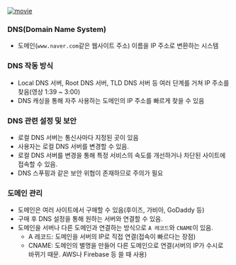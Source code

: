 <p><a href="https://www.youtube.com/watch?v=6fc9NAQkcv0&amp;ab_channel=%EC%96%84%ED%8C%8D%ED%95%9C%EC%BD%94%EB%94%A9%EC%82%AC%EC%A0%84"><img alt="movie" src="https://img.youtube.com/vi/6fc9NAQkcv0/sddefault.jpg" /></a></p>
<h3 id="dnsdomain-name-system">DNS(Domain Name System)</h3>
<ul>
<li>도메인(<code>www.naver.com</code>같은 웹사이트 주소) 이름을 IP 주소로 변환하는 시스템</li>
</ul>
<h3 id="dns-작동-방식">DNS 작동 방식</h3>
<ul>
<li>Local DNS 서버, Root DNS 서버, TLD DNS 서버 등 여러 단계를 거쳐 IP 주소를 찾음(영상 1:39 ~ 3:00)</li>
<li>DNS 캐싱을 통해 자주 사용하는 도메인의 IP 주소를 빠르게 찾을 수 있음</li>
</ul>
<h3 id="dns-관련-설정-및-보안">DNS 관련 설정 및 보안</h3>
<ul>
<li>로컬 DNS 서버는 통신사마다 지정된 곳이 있음 </li>
<li>사용자는 로컬 DNS 서버를 변경할 수 있음. </li>
<li>로컬 DNS 서버를 변경을 통해 특정 서비스의 속도를 개선하거나 차단된 사이트에 접속할 수 있음.</li>
<li>DNS 스푸핑과 같은 보안 위협이 존재하므로 주의가 필요</li>
</ul>
<h3 id="도메인-관리">도메인 관리</h3>
<ul>
<li>도메인은 여러 사이트에서 구매할 수 있음(후이즈, 가비아, GoDaddy 등)</li>
<li>구매 후 DNS 설정을 통해 원하는 서버와 연결할 수 있음.</li>
<li>도메인을 서버나 다른 도메인과 연결하는 방식으로 <code>A 레코드</code>와 <code>CNAME</code>이 있음.<ul>
<li>A 레코드: 도메인을 서버의 IP로 직접 연결(접속이 빠르다는 장점)</li>
<li>CNAME: 도메인의 별명을 만들어 다른 도메인으로 연결(서버의 IP가 수시로 바뀌기 때문. AWS나  Firebase 등 쓸 때 사용)</li>
</ul>
</li>
</ul>